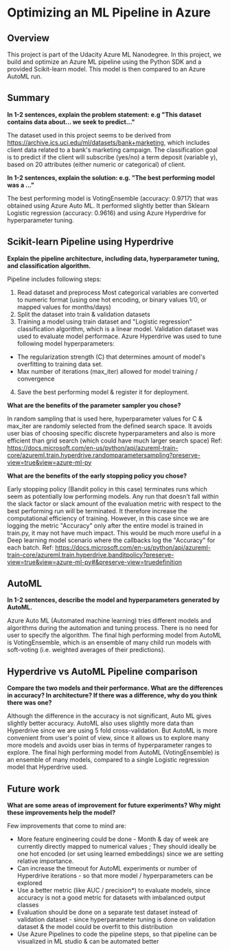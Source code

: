 # Optimizing an ML Pipeline in Azure

## Overview
This project is part of the Udacity Azure ML Nanodegree.
In this project, we build and optimize an Azure ML pipeline using the Python SDK and a provided Scikit-learn model.
This model is then compared to an Azure AutoML run.

## Summary
**In 1-2 sentences, explain the problem statement: e.g "This dataset contains data about... we seek to predict..."**

The dataset used in this project seems to be derived from https://archive.ics.uci.edu/ml/datasets/bank+marketing, which includes client data related to a bank's marketing campaign. The classification goal is to predict if the client will subscribe (yes/no) a term deposit (variable y), based on 20 attributes (either numeric or categorical) of client.

**In 1-2 sentences, explain the solution: e.g. "The best performing model was a ..."**

The best performing model is VotingEnsemble (accuracy: 0.9717) that was obtained using Azure Auto ML.
It performed slightly better than Sklearn Logistic regression (accuracy: 0.9616) and using Azure Hyperdrive for hyperparameter tuning.

## Scikit-learn Pipeline using Hyperdrive
**Explain the pipeline architecture, including data, hyperparameter tuning, and classification algorithm.**

Pipeline includes following steps:
1. Read dataset and preprocess
Most categorical variables are converted to numeric format (using one hot encoding, or binary values 1/0, or mapped values for months/days)
2. Split the dataset into train & validation datasets
3. Training a model using train dataset and "Logistic regression" classification algorithm, which is a linear model.  Validation dataset was used to evaluate model performace. Azure Hyperdrive was used to tune following model hyperparameters: 
- The regularization strength (C) that determines amount of model's overfitting to training data set.
- Max number of iterations (max_iter) allowed for model training / convergence 
4. Save the best performing model & register it for deployment.

**What are the benefits of the parameter sampler you chose?**

In random sampling that is used here, hyperparameter values for C & max_iter are randomly selected from the defined search space. It avoids user bias of choosing specific discrete hyperparameters and also is more efficient than grid search (which could have much larger search space) 
Ref: https://docs.microsoft.com/en-us/python/api/azureml-train-core/azureml.train.hyperdrive.randomparametersampling?preserve-view=true&view=azure-ml-py

**What are the benefits of the early stopping policy you chose?**

Early stopping policy (Bandit policy in this case) terminates runs which seem as potentially low performing models. Any run that doesn't fall within the slack factor or slack amount of the evaluation metric with respect to the best performing run will be terminated. It therefore increase the computational efficiency of training. However, in this case since we are logging the metric "Accuracy" only after the entire model is trained in train.py, it may not have much impact. This would be much more useful in a Deep learning model scenario where the callbacks log the "Accuracy" for each batch.
Ref: https://docs.microsoft.com/en-us/python/api/azureml-train-core/azureml.train.hyperdrive.banditpolicy?preserve-view=true&view=azure-ml-py#&preserve-view=truedefinition

## AutoML
**In 1-2 sentences, describe the model and hyperparameters generated by AutoML.**

Azure Auto ML (Automated machine learning) tries different models and algorithms during the automation and tuning process. There is no need for user to specify the algorithm. The final high performing model from AutoML is VotingEnsemble, which is an ensemble of many child run models with soft-voting (i.e. weighted averages of their predictions). 

## Hyperdrive vs AutoML Pipeline comparison
**Compare the two models and their performance. What are the differences in accuracy? In architecture? If there was a difference, why do you think there was one?**

Although the difference in the accuracy is not significant, Auto ML gives slightly better accuracy.
AutoML also uses slightly more data than Hyperdrive since we are using 5 fold cross-validation.
But AutoML is more convenient from user's point of view, since it allows us to explore many more models and avoids user bias in terms of hyperparameter ranges to explore.
The final high performing model from AutoML (VotingEnsemble) is an ensemble of many models, compared to a single Logistic regression model that Hyperdrive used.

## Future work
**What are some areas of improvement for future experiments? Why might these improvements help the model?**

Few improvements that come to mind are:
-  More feature engineering could be done - Month & day of week are currently directly mapped to numerical values ; They should ideally be one hot encoded (or set using learned embeddings) since we are setting relative importance.
-  Can increase the timeout for AutoML experiments or number of Hyperdrive iterations - so that more model / hyperparameters can be explored
-  Use a better metric (like AUC / precision*) to evaluate models, since accuracy is not a good metric for datasets with imbalanced output classes 
-  Evaluation should be done on a separate test dataset instead of validation dataset - since hyperparameter tuning is done on validation dataset & the model could be overfit to this distribution
-  Use Azure Pipelines to code the pipeline steps, so that pipeline can be visualized in ML studio & can be automated better

